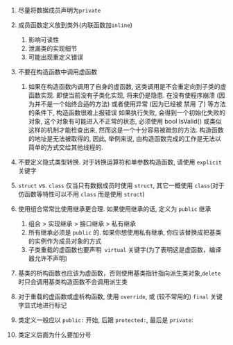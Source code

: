 1. 尽量将数据成员声明为`private`
2. 成员函数定义放到类外(内联函数加`inline`)
   1. 影响可读性
   2. 泄漏类的实现细节
   3. 可能出现重定义错误
3. 不要在构造函数中调用虚函数
   1. 如果在构造函数内调用了自身的虚函数, 这类调用是不会重定向到子类的虚函数实现. 即使当前没有子类化实现, 将来仍是隐患.
    在没有使程序崩溃 (因为并不是一个始终合适的方法) 或者使用异常 (因为已经被 禁用 了) 等方法的条件下, 构造函数很难上报错误
    如果执行失败, 会得到一个初始化失败的对象, 这个对象有可能进入不正常的状态, 必须使用 bool IsValid() 或类似这样的机制才能检查出来, 然而这是一个十分容易被疏忽的方法.
    构造函数的地址是无法被取得的, 因此, 举例来说, 由构造函数完成的工作是无法以简单的方式交给其他线程的.
4. 不要定义隐式类型转换. 对于转换运算符和单参数构造函数, 请使用 `explicit` 关键字
5. `struct` vs. `class` 仅当只有数据成员时使用 `struct`, 其它一概使用 `class`(对于仿函数等特性可以不用 `class` 而是使用 `struct`)
6. 使用组合常常比使用继承更合理. 如果使用继承的话, 定义为 `public` 继承 
   1. 组合 > 实现继承 > 接口继承 > 私有继承
   1. 所有继承必须是 `public` 的. 如果你想使用私有继承, 你应该替换成把基类的实例作为成员对象的方式
   2. 子类重载的虚函数也要声明` virtual` 关键字(为了表明这是虚函数，编译器允许不声明)

7. 基类的析构函数也应该为虚函数，否则使用基类指针指向派生类对象,`delete`时只会调用基类构造函数不会调用派生类
8. 对于重载的虚函数或虚析构函数, 使用 `override`, 或 (较不常用的) `final` 关键字显式地进行标记
9.  类定义一般应以 `public:` 开始, 后跟 `protected:`, 最后是 `private`:
10. 类定义后面为什么要加分号